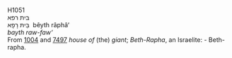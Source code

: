 <body>
  <p>H1051<br>  בּית רפא  <br> בֵּיתּ רָפָא  ‎  bêyth râphâ‘  <br><i>bayth</i> <i>raw-faw‘ </i><br>From <a href="h1004.htm">1004</a> and <a href="h7497.htm">7497</a>  <i>house</i> <i>of</i> (the) <i>giant</i>; <i>Beth-Rapha</i>, an Israelite: - Beth-rapha.<br></p>
 </body>